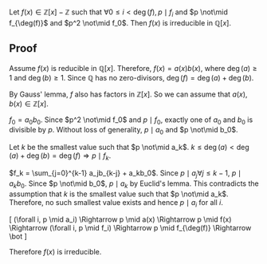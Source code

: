 Let $f(x) \in \mathbb{Z}[x] - \mathbb{Z}$ such that $\forall 0 \le i < \deg(f), p \mid f_i$
and $p \not\mid f_{\deg(f)}$ and $p^2 \not\mid f_0$. Then $f(x)$ is irreducible in $\mathbb{Q}[x]$.

## Proof

Assume $f(x)$ is reducible in $\mathbb{Q}[x]$.
Therefore, $f(x) = a(x)b(x)$, where $\deg(a) \ge 1$ and $\deg(b) \ge 1$.
Since $\mathbb{Q}$ has no zero-divisors, $\deg(f) = \deg(a) + \deg(b)$.

By Gauss' lemma, $f$ also has factors in $\mathbb{Z}[x]$.
So we can assume that $a(x), b(x) \in \mathbb{Z}[x]$.

$f_0 = a_0b_0$. Since $p^2 \not\mid f_0$ and $p \mid f_0$,
exactly one of $a_0$ and $b_0$ is divisible by $p$.
Without loss of generality, $p \mid a_0$ and $p \not\mid b_0$.

Let $k$ be the smallest value such that $p \not\mid a_k$.
$k \le \deg(a) < \deg(a) + \deg(b) = \deg(f) \Rightarrow p \mid f_k$.

$f_k = \sum_{j=0}^{k-1} a_jb_{k-j} + a_kb_0$.
Since $p \mid a_j \forall j \le k-1$, $p \mid a_kb_0$.
Since $p \not\mid b_0$, $p \mid a_k$ by Euclid's lemma.
This contradicts the assumption that $k$ is the smallest value such that $p \not\mid a_k$.
Therefore, no such smallest value exists and hence $p \mid a_i$ for all $i$.

\[ (\forall i, p \mid a_i)
\Rightarrow p \mid a(x)
\Rightarrow p \mid f(x)
\Rightarrow (\forall i, p \mid f_i)
\Rightarrow p \mid f_{\deg(f)}
\Rightarrow \bot \]

Therefore $f(x)$ is irreducible.
